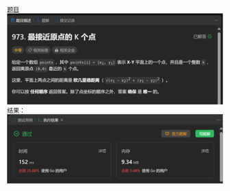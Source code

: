 [题目](https://leetcode.cn/problems/k-closest-points-to-origin/)
![pic](img.png)
结果：
![pic](result.png)